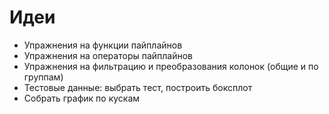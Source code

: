 # Идеи

* Упражнения на функции пайплайнов
* Упражнения на операторы пайплайнов
* Упражнения на фильтрацию и преобразования колонок (общие и по группам)
* Тестовые данные: выбрать тест, построить боксплот
* Собрать график по кускам
